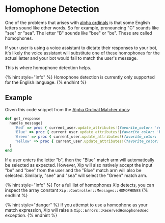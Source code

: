 # Homophone Detection

One of the problems that arises with [alpha ordinals](alpha-ordinal-matcher.md) is that some English letters sound like other words. So for example, pronouncing "C" sounds like "see" or "sea". The letter "B" sounds like "bee" or "be". These are called homophones.

If your user is using a voice assistant to dictate their responses to your bot, it's likely the voice assistant will substitute one of these homophones for the actual letter and your bot would fail to match the user's message.

This is where homophone detection helps.

{% hint style="info" %}
Homophone detection is currently only supported for the English language.
{% endhint %}

## Example

Given this code snippet from the [Alpha Ordinal Matcher docs](alpha-ordinal-matcher.md):

```ruby
def get_response
  handle_message(
    'Red' => proc { current_user.update_attributes!(favorite_color: 'red') },
    'Blue' => proc { current_user.update_attributes!(favorite_color: 'blue') },
    'Green' => proc { current_user.update_attributes!(favorite_color: 'green') },
    'Yellow' => proc { current_user.update_attributes!(favorite_color: 'yellow') }
  )
end
```

If a user enters the letter "b", then the "Blue" match arm will automatically be selected as expected. However, Xip will also natively accept the input "be" and "bee" from the user and the "Blue" match arm will also be selected. Similarly, "see" and "sea" will select the "Green" match arm.

{% hint style="info" %}
For a full list of homophones Xip detects, you can inspect the array constant `Xip::Controller::Messages::HOMOPHONES`
{% endhint %}

{% hint style="danger" %}
If you attempt to use a homophone as your match expression, Xip will raise a `Xip::Errors::ReservedHomophoneUsed` exception.
{% endhint %}

